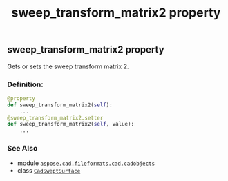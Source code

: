 ﻿---
title: sweep_transform_matrix2 property
second_title: Aspose.CAD for Python via .NET API References
description: 
type: docs
weight: 690
url: /python-net/aspose.cad.fileformats.cad.cadobjects/cadsweptsurface/sweep_transform_matrix2/
is_root: false
---

## sweep_transform_matrix2 property


Gets or sets the sweep transform matrix 2.
### Definition:
```python
@property
def sweep_transform_matrix2(self):
    ...
@sweep_transform_matrix2.setter
def sweep_transform_matrix2(self, value):
    ...
```

### See Also
* module [`aspose.cad.fileformats.cad.cadobjects`](../../)
* class [`CadSweptSurface`](/cad/python-net/aspose.cad.fileformats.cad.cadobjects/cadsweptsurface)
